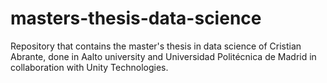 # masters-thesis-data-science

Repository that contains the master's thesis in data science of Cristian Abrante, done in Aalto university and Universidad Politécnica de Madrid in collaboration with Unity Technologies.